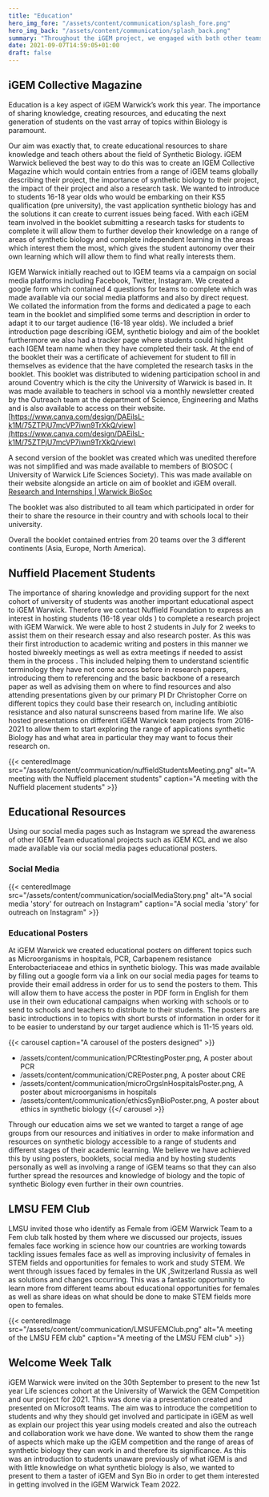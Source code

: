 ```yaml
---
title: "Education"
hero_img_fore: "/assets/content/communication/splash_fore.png"
hero_img_back: "/assets/content/communication/splash_back.png"
summary: "Throughout the iGEM project, we engaged with both other teams and other students, aiming to help with education and outreach throughout many communities"
date: 2021-09-07T14:59:05+01:00
draft: false
---
```


## iGEM Collective Magazine

Education is a key aspect of iGEM Warwick’s work this year. The importance of sharing knowledge, creating resources, and educating the next generation of students on the vast array of topics within Biology is paramount.

Our aim was exactly that, to create educational resources to share knowledge and teach others about the field of Synthetic Biology. iGEM Warwick believed the best way to do this was to create an IGEM Collective Magazine which would contain entries from a range of iGEM teams globally describing their project, the importance of synthetic biology to their project, the impact of their project and also a research task. We wanted to introduce to students 16-18 year olds who would be embarking on their KS5 qualification (pre university), the vast application synthetic biology has and the solutions it can create to current issues being faced. With each iGEM team involved in the booklet submitting a research tasks for students to complete it will allow them to further develop their knowledge on a range of areas of synthetic biology and complete independent learning in the areas which interest them the most, which gives the student autonomy over their own learning which will allow them to find what really interests them.

IGEM Warwick initially reached out to IGEM teams via a campaign on social media platforms including Facebook, Twitter, Instagram. We created a google form which contained 4 questions for teams to complete which was made available via our social media platforms and also by direct request. We collated the information from the forms and dedicated a page to each team in the booklet and simplified some terms and description in order to adapt it to our target audience (16-18 year olds). We included a brief introduction page describing iGEM, synthetic biology and aim of the booklet furthermore we also had a tracker page where students could highlight each IGEM team name when they have completed their task. At the end of the booklet their was a certificate of achievement for student to fill in themselves as evidence that the have completed the research tasks in the booklet. This booklet was distributed to widening participation school in and around Coventry which is the city the University of Warwick is based in. It was made available to teachers in school via a monthly newsletter created by the Outreach team at the department of Science, Engineering and Maths and is also available to access on their website.
[https://www.canva.com/design/DAEilsL-k1M/75ZTPjU7mcVP7iwn9TrXkQ/view](https://www.canva.com/design/DAEilsL-k1M/75ZTPjU7mcVP7iwn9TrXkQ/view)

 A second version of the booklet was created which was unedited therefore was not simplified and was made available to members of BIOSOC ( University of Warwick Life Sciences Society). This was made available on their website alongside an article on aim of booklet and iGEM overall.
 [Research and Internships | Warwick BioSoc](https://warwickbiosoc.wixsite.com/website/research-internships)

The booklet was also distributed to all team which participated in order for their to share the resource in their country and with schools local to their university.

Overall the booklet contained entries from 20 teams over the 3 different continents (Asia, Europe, North America).

## Nuffield Placement Students

The importance of sharing knowledge and providing support for the next cohort of university of students was another important educational aspect to iGEM Warwick. Therefore we contact Nuffield Foundation to express an interest in hosting students (16-18 year olds ) to complete a research project with iGEM Warwick. We were able to host 2 students in July for 2 weeks to assist them on their research essay and also research poster. As this was their first introduction to academic writing and posters in this manner we hosted biweekly meetings as well as extra meetings if needed to assist them in the process . This included helping them to understand scientific terminology they have not come across before in research papers, introducing them to referencing and the basic backbone of a research paper as well as advising them on where to find resources and also attending presentations given by our primary PI Dr Christopher Corre on different topics they could base their research on, including antibiotic resistance and also natural sunscreens based from marine life. We also hosted presentations on different iGEM Warwick team projects from 2016-2021 to allow them to start exploring the range of applications synthetic Biology has and what area in particular they may want to focus their research on.

{{< centeredImage
        src="/assets/content/communication/nuffieldStudentsMeeting.png"
        alt="A meeting with the Nuffield placement students"
        caption="A meeting with the Nuffield placement students" >}}




## Educational Resources

Using our social media pages such as Instagram we spread the awareness of other IGEM Team educational projects such as iGEM KCL and we also made available via our social media pages educational posters.

### Social Media

{{< centeredImage
        src="/assets/content/communication/socialMediaStory.png"
        alt="A social media 'story' for outreach on Instagram"
        caption="A social media 'story' for outreach on Instagram" >}}

### Educational Posters

At iGEM Warwick we created educational posters on different topics such as Microorganisms in hospitals, PCR, Carbapenem resistance Enterobacteriaceae and ethics in synthetic biology. This was made available by filling out a google form via a link on our social media pages for teams to provide their email address in order for us to send the posters to them. This will allow them to have access the poster in PDF form in English for them use in their own educational campaigns when working with schools or to send to schools and teachers to distribute to their students. The posters are basic introductions in to topics with short bursts of information in order for it to be easier to understand by our target audience which is 11-15 years old.

{{< carousel caption="A carousel of the posters designed" >}}
 - /assets/content/communication/PCRtestingPoster.png, A poster about PCR
 - /assets/content/communication/CREPoster.png, A poster about CRE
 - /assets/content/communication/microOrgsInHospitalsPoster.png, A poster about microorganisms in hospitals
 - /assets/content/communication/ethicsSynBioPoster.png, A poster about ethics in synthetic biology
{{</ carousel >}}

Through our education aims we set we wanted to target a range of age groups from our resources and initiatives in order to make information and resources on synthetic biology accessible to a range of students and different stages of their academic learning. We believe we have achieved this by using posters, booklets, social media and by hosting students personally as well as involving a range of iGEM teams so that they can also further spread the resources and knowledge of biology and the topic of synthetic Biology even further in their own countries.

## LMSU FEM Club

LMSU invited those who identify as Female from iGEM Warwick Team to a Fem club talk hosted by them where we discussed our projects, issues females face working in science how our countries are working towards tackling issues females face as well as improving inclusivity of females in STEM fields and opportunities for females to work and study STEM. We went through issues faced by females in the UK ,Switzerland Russia as well as solutions and changes occurring. This was a fantastic opportunity to learn more from different teams about educational opportunities for females as well as share ideas on what should be done to make STEM fields more open to females.

{{< centeredImage
        src="/assets/content/communication/LMSUFEMClub.png"
        alt="A meeting of the LMSU FEM club"
        caption="A meeting of the LMSU FEM club" >}}


## Welcome Week Talk

iGEM Warwick were invited on the 30th September to present to the new 1st year Life sciences  cohort at the University of Warwick the GEM Competition and our project for 2021. This was done via a presentation created and presented on Microsoft teams. The aim was to introduce the competition to students and why they should get involved and participate in iGEM as well as explain our project this year using models created and also the outreach and collaboration work we have done. We wanted to show them the range of aspects which make up the iGEM competition and the range of areas of synthetic biology they can work in and therefore its significance. As this was an introduction to students unaware previously of what iGEM is and with little knowledge on what synthetic biology is also, we wanted to present to them a taster of iGEM and Syn Bio in order to get them interested in getting involved in the iGEM Warwick Team 2022.
